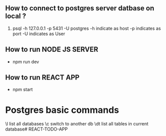## How to connect to postgres server datbase on local ?
1. psql -h 127.0.0.1 -p 5431 -U postgres
-h 
    indicate as host
-p 
    indicates as port
-U 
    indicates as User


## How to run NODE JS SERVER
- npm run dev

## How to run REACT APP
- npm start

# Postgres basic commands
\l 
    list all databases
\c <db>
    switch to another db
\dt
    list all tables in current database# REACT-TODO-APP



